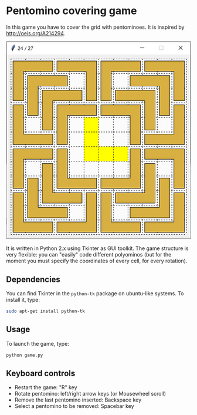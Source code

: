 Pentomino covering game
=======================

In this game you have to cover the grid with pentominoes. It is inspired by http://oeis.org/A214294.

![Screenshot of the game](screenshot.png)

It is written in Python 2.x using Tkinter as GUI toolkit.
The game structure is very flexible: you can "easily" code different polyominos (but for the moment you must specify the coordinates of every cell, for every rotation).

Dependencies
-------------

You can find Tkinter in the `python-tk` package on ubuntu-like systems.
To install it, type:

```bash
sudo apt-get install python-tk
```

Usage
------

To launch the game, type:

```bash
python game.py
```

Keyboard controls
-----------------

* Restart the game: "R" key
* Rotate pentomino: left/right arrow keys (or Mousewheel scroll)
* Remove the last pentomino inserted: Backspace key
* Select a pentomino to be removed: Spacebar key
